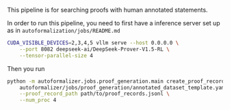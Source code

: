 This pipeline is for searching proofs with human annotated statements.

In order to run this pipeline, you need to first have a inference server set up as in `autoformalization/jobs/README.md`

```bash
CUDA_VISIBLE_DEVICES=2,3,4,5 vllm serve --host 0.0.0.0 \
    --port 8082 deepseek-ai/DeepSeek-Prover-V1.5-RL \
    --tensor-parallel-size 4
```

Then you run 

```bash
python -m autoformalizer.jobs.proof_generation.main create_proof_record \
    autoformalizer/jobs/proof_generation/annotated_dataset_template.yaml \
    --proof_record_path path/to/proof_records.jsonl \
    --num_proc 4
```